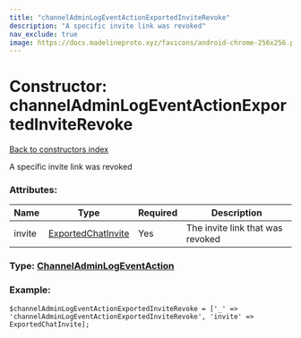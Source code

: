 ```yaml
---
title: "channelAdminLogEventActionExportedInviteRevoke"
description: "A specific invite link was revoked"
nav_exclude: true
image: https://docs.madelineproto.xyz/favicons/android-chrome-256x256.png
---
```

# Constructor: channelAdminLogEventActionExportedInviteRevoke  
[Back to constructors index](/API_docs/constructors/index.html)



A specific invite link was revoked

### Attributes:

| Name     |    Type       | Required | Description |
|----------|---------------|----------|-------------|
|invite|[ExportedChatInvite](/API_docs/types/ExportedChatInvite.html) | Yes|The invite link that was revoked|



### Type: [ChannelAdminLogEventAction](/API_docs/types/ChannelAdminLogEventAction.html)


### Example:

```
$channelAdminLogEventActionExportedInviteRevoke = ['_' => 'channelAdminLogEventActionExportedInviteRevoke', 'invite' => ExportedChatInvite];
```  
